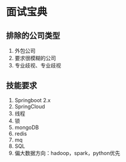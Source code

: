 # 面试宝典

## 排除的公司类型

1. 外包公司
2. 要求很模糊的公司
3. 专业歧视、专业歧视

## 技能要求

1. Springboot 2.x
2. SpringCloud
3. 线程
4. 锁
5. mongoDB
6. redis
7. mq
8. SQL
9. 偏大数据方向：hadoop，spark，python优先

